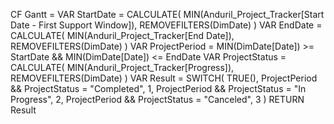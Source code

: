 CF Gantt = 
VAR StartDate =
CALCULATE(
    MIN(Anduril_Project_Tracker[Start Date - First Support Window]),
    REMOVEFILTERS(DimDate)
)
VAR EndDate =
CALCULATE(
    MIN(Anduril_Project_Tracker[End Date]),
    REMOVEFILTERS(DimDate)
)
VAR ProjectPeriod =
    MIN(DimDate[Date]) >= StartDate
    && MIN(DimDate[Date]) <= EndDate
VAR ProjectStatus =
CALCULATE(
    MIN(Anduril_Project_Tracker[Progress]),
    REMOVEFILTERS(DimDate)
)
VAR Result =
SWITCH(
    TRUE(),
    ProjectPeriod && ProjectStatus = "Completed", 1,
    ProjectPeriod && ProjectStatus = "In Progress", 2,
    ProjectPeriod && ProjectStatus = "Canceled", 3
)
RETURN
    Result